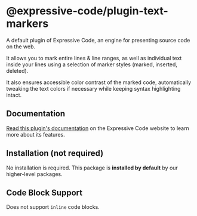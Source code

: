 # @expressive-code/plugin-text-markers

A default plugin of Expressive Code, an engine for presenting source code on the web.

It allows you to mark entire lines & line ranges, as well as individual text inside your lines using a selection of marker styles (marked, inserted, deleted).

It also ensures accessible color contrast of the marked code, automatically tweaking the text colors if necessary while keeping syntax highlighting intact.

## Documentation

[Read this plugin's documentation](https://expressive-code.com/key-features/text-markers/) on the Expressive Code website to learn more about its features.

## Installation (not required)

No installation is required. This package is **installed by default** by our higher-level packages.

## Code Block Support

Does not support `inline` code blocks.

